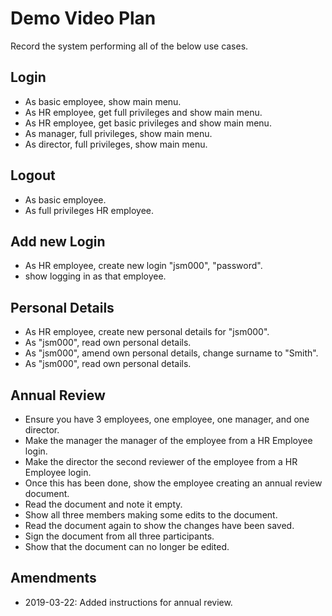 # Demo Video Plan
Record the system performing all of the below use cases. 

## Login
* As basic employee, show main menu. 
* As HR employee, get full privileges and show main menu.
* As HR employee, get basic privileges and show main menu.
* As manager, full privileges, show main menu.
* As director, full privileges, show main menu. 

## Logout
* As basic employee.
* As full privileges HR employee. 

## Add new Login
* As HR employee, create new login "jsm000", "password".
* show logging in as that employee. 

## Personal Details
* As HR employee, create new personal details for "jsm000".
* As "jsm000", read own personal details. 
* As "jsm000", amend own personal details, change surname to "Smith".
* As "jsm000", read own personal details. 

## Annual Review
* Ensure you have 3 employees, one employee, one manager, and one director.
* Make the manager the manager of the employee from a HR Employee login.
* Make the director the second reviewer of the employee from a HR Employee login. 
* Once this has been done, show the employee creating an annual review document. 
* Read the document and note it empty.
* Show all three members making some edits to the document.
* Read the document again to show the changes have been saved. 
* Sign the document from all three participants. 
* Show that the document can no longer be edited. 
## Amendments
* 2019-03-22: Added instructions for annual review. 